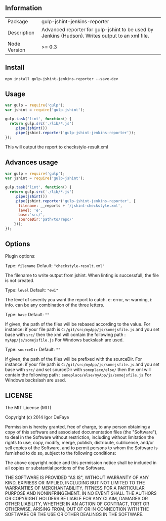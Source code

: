 
## Information

<table>
<tr>
<td>Package</td><td>gulp-jshint-jenkins-reporter</td>
</tr>
<tr>
<td>Description</td>
<td>Advanced reporter for gulp-jshint to be used by Jenkins (Hudson). Writes output to an xml file.</td>
</tr>
<tr>
<td>Node Version</td>
<td>>= 0.3</td>
</tr>
</table>

## Install

    npm install gulp-jshint-jenkins-reporter --save-dev

## Usage

```javascript
var gulp = require('gulp');
var jshint = require('gulp-jshint');

gulp.task('lint', function() {
  return gulp.src('./lib/*.js')
    .pipe(jshint())
    .pipe(jshint.reporter('gulp-jshint-jenkins-reporter'));
});
```
This will output the report to checkstyle-result.xml


## Advances usage

```javascript
var gulp = require('gulp');
var jshint = require('gulp-jshint');

gulp.task('lint', function() {
  return gulp.src('./lib/*.js')
    .pipe(jshint())
    .pipe(jshint.reporter('gulp-jshint-jenkins-reporter', {
      filename: __reports + '/jshint-checkstyle.xml',
	  level: 'e', 
	  base:'src/', 
	  sourceDir:'path/to/repo/'
    }));
});
```

## Options

Plugin options:

Type: `filename`
Default: `"checkstyle-result.xml"`

The filename to write output from jshint. When linting is successfull, the file is not created.


Type: `level`
Default: `"ewi"`

The level of severity you want the report to catch. e: error, w: warning,  i: info. can be
any combination of the three letters.


Type: `base`
Default: `""`

If given, the path of the files will be rebased according to the value. For instance:
if your file path is `C:/git/src/myApp/js/somejsfile.js` and you set base with `src/` then the xml will 
contain the following path : `myApp/js/somejsfile.js`
For Windows backslash are used.


Type: `sourceDir`
Default: `""`

If given, the path of the files will be prefixed with the sourceDir. For instance:
if your file path is `C:/git/src/myApp/js/somejsfile.js` and you set base with `src/` and set sourceDir with `someplace/else/`
then the xml will contain the following path : `someplace/else/myApp/js/somejsfile.js`
For Windows backslash are used.

## LICENSE

The MIT License (MIT)

Copyright (c) 2014 Igor DeFaye

Permission is hereby granted, free of charge, to any person obtaining a copy
of this software and associated documentation files (the "Software"), to deal
in the Software without restriction, including without limitation the rights
to use, copy, modify, merge, publish, distribute, sublicense, and/or sell
copies of the Software, and to permit persons to whom the Software is
furnished to do so, subject to the following conditions:

The above copyright notice and this permission notice shall be included in
all copies or substantial portions of the Software.

THE SOFTWARE IS PROVIDED "AS IS", WITHOUT WARRANTY OF ANY KIND, EXPRESS OR
IMPLIED, INCLUDING BUT NOT LIMITED TO THE WARRANTIES OF MERCHANTABILITY,
FITNESS FOR A PARTICULAR PURPOSE AND NONINFRINGEMENT. IN NO EVENT SHALL THE
AUTHORS OR COPYRIGHT HOLDERS BE LIABLE FOR ANY CLAIM, DAMAGES OR OTHER
LIABILITY, WHETHER IN AN ACTION OF CONTRACT, TORT OR OTHERWISE, ARISING FROM,
OUT OF OR IN CONNECTION WITH THE SOFTWARE OR THE USE OR OTHER DEALINGS IN
THE SOFTWARE.
